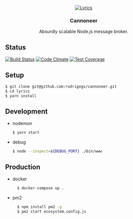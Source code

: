 <p align="center">
  <a href="#">
    <img src="https://github.com/rodrigogs/cannoneer/blob/master/media/logo.png" alt="Lyrics" />
  </a>

  <h3 align="center">Cannoneer</h3>

  <p align="center">
    Absurdly scalable Node.js message broker.
  </p>
</p>

## Status

[![Build Status](https://travis-ci.org/rodrigogs/cannoneer.svg?branch=master)](https://travis-ci.org/rodrigogs/cannoneer)
[![Code Climate](https://codeclimate.com/github/rodrigogs/cannoneer/badges/gpa.svg)](https://codeclimate.com/github/rodrigogs/cannoneer)
[![Test Coverage](https://codeclimate.com/github/rodrigogs/cannoneer/badges/coverage.svg)](https://codeclimate.com/github/rodrigogs/cannoneer/coverage)

Setup
-----
```bash
$ git clone git@github.com:rodrigogs/cannoneer.git
$ cd lyrics
$ yarn install
```

Development
-----------
* nodemon
  ```bash
  $ yarn start
  ```
* debug
  ```bash
  $ node --inspect=${DEBUG_PORT} ./bin/www
  ```
  
Production
----------
* docker
  ```bash
    $ docker-compose up .
  ```
* pm2
  ```bash
    $ npm install pm2 -g
    $ pm2 start ecosystem.config.js
  ```
